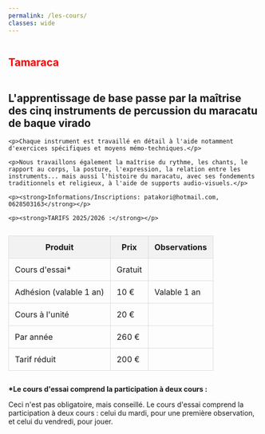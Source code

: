 ```yaml
---
permalink: /les-cours/
classes: wide
---
```


<div class="text-center">
  <h2 style="color: red; display: inline-block;">Tamaraca</h2>

  <div>
    <h2>L'apprentissage de base passe par la maîtrise des cinq instruments de percussion du maracatu de baque virado</h2>

    <p>Chaque instrument est travaillé en détail à l'aide notamment d'exercices spécifiques et moyens mémo-techniques.</p>

    <p>Nous travaillons également la maîtrise du rythme, les chants, le rapport au corps, la posture, l'expression, la relation entre les instruments... mais aussi l'histoire du maracatu, avec ses fondements traditionnels et religieux, à l'aide de supports audio-visuels.</p>

    <p><strong>Informations/Inscriptions: patakori@hotmail.com, 0628503163</strong></p>

    <p><strong>TARIFS 2025/2026 :</strong></p>
  </div>

  <!-- Centered table using MM theme classes -->
  <div class="table-wrapper">
    <table class="align-center">
      <thead>
        <tr>
          <th>Produit</th>
          <th>Prix</th>
          <th>Observations</th>
        </tr>
      </thead>
      <tbody>
        <tr>
          <td>Cours d'essai*</td>
          <td>Gratuit</td>
          <td></td>
        </tr>
        <tr>
          <td>Adhésion (valable 1 an)</td>
          <td>10 €</td>
          <td>Valable 1 an</td>
        </tr>
        <tr>
          <td>Cours à l'unité</td>
          <td>20 €</td>
          <td></td>
        </tr>
        <tr>
          <td>Par année</td>
          <td>260 €</td>
          <td></td>
        </tr>
        <tr>
          <td>Tarif réduit</td>
          <td>200 €</td>
          <td></td>
        </tr>
      </tbody>
    </table>
  </div>

  <div class="notice--info" style="margin-top: 1em;">
    <p><strong>*Le cours d'essai comprend la participation à deux cours :</strong></p>
    <p>Ceci n'est pas obligatoire, mais conseillé. Le cours d'essai comprend la participation à deux cours : celui du mardi, pour une première observation, et celui du vendredi, pour jouer.</p>
  </div>
</div>

<style>
  .table-wrapper {
    display: flex;
    justify-content: center;
    margin: 2em 0;
  }
  
  table.align-center {
    border-collapse: collapse;
    margin: 0 auto;
  }
  
  table.align-center th,
  table.align-center td {
    padding: 0.75em;
    border: 1px solid #ddd;
  }
  
  table.align-center th {
    background-color: #f2f2f2;
  }
</style>
